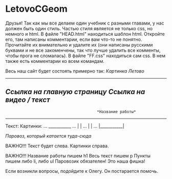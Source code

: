 # LetovoCGeom
Друзья!
Так как мы все делаем один учебник с разными главами, у нас должен быть один стиль.
Частью стиля является не только css, но немного и html.
В файле "HEAD.html" находиться шаблон html. Откройте его, там написаны комментарии, если вам что-то не понятно. Прочитайте их внимательно
и удалите их (они написаны русскими буквами и не все закоменчены, так что лучше удалить все комменты, чтобы прога не сломалась).
В файле "FF.css" находиться сам css. В нем также есть комментарии ко всем командам. 

Весь наш сайт будет состоять примерно так:
                                                                                                        *Картинка Летово*
                                                                                                       
-----------------------------------------------------------------------------------------------------------------------------------------
*Ссылка на главную страницу*        *Ссылка на видео /  текст*
-----------------------------------------------------------------------------------------------------------------------------------------
                                            *Название работы*
-----------------------------------------------------------------------------------------------------------------------------------------
Текст:                                                                                     Картинки:
...                                                                                        ___________
...                                                                                       |           |
...                                                                                       |           |
...                                                                                       |___________|



*Паровоз, который катается туда-сюда*


ВАЖНО!!!
Текст будет слева. Картинки справа.


ВАЖНО!!!
Название работы пишем h1
Весь текст пишем p
Пункты пишем либо li, либо ul
Паровозик обязателен! Это наша фишка!

Если возникли вопросы, подойдите к Олегу. Он постарается помочь. 

